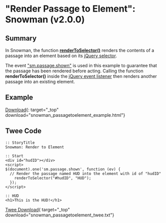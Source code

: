 # "Render Passage to Element": Snowman (v2.0.0)

## Summary

In Snowman, the function **[renderToSelector()](https://videlais.github.io/snowman/#/2/utility/renderToSelector)** renders the contents of a passage into an element based on its [jQuery selector](https://api.jquery.com/category/selectors/).

The event ["sm.passage.shown"](https://videlais.github.io/snowman/#/2/events/passage_events) is used in this example to guarantee that the passage has been rendered before acting. Calling the function **renderToSelector()** inside the [jQuery event listener](https://api.jquery.com/on/) then renders another passage into an existing element.

## Example

[Download](snowman_passagetoelement_example.html){: target="_top" download="snowman_passagetoelement_example.html"}

## Twee Code

```twee
:: StoryTitle
Snowman: Render to Element

:: Start
<div id="hudID"></div>
<script>
$(document).one('sm.passage.shown', function (ev) {
  // Render the passage named HUD into the element with id of "hudID"
    renderToSelector("#hudID", "HUD");
  });
</script>

:: HUD
<h1>This is the HUD!</h1>

```

[Twee Download](snowman_passagetoelement_twee.txt){ target="_top" download="snowman_passagetoelement_twee.txt"}
